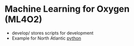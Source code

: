 # Machine Learning for Oxygen (ML4O2)

  - develop/ stores scripts for development
  - Example for North Atlantic [python](https://github.com/takaito1/ML4O2/blob/main/o2mod_example_CV_v2.ipynb)
